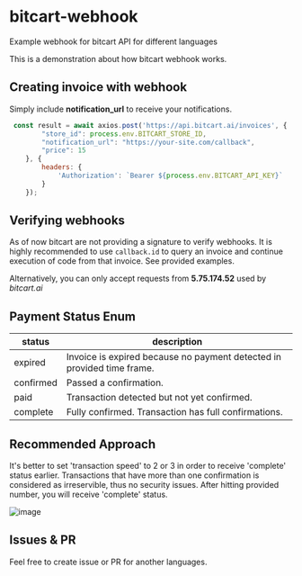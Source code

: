 # bitcart-webhook
Example webhook for bitcart API for different languages

This is a demonstration about how bitcart webhook works.

## Creating invoice with webhook
Simply include **notification_url** to receive your notifications.
```js
 const result = await axios.post('https://api.bitcart.ai/invoices', {
        "store_id": process.env.BITCART_STORE_ID,
        "notification_url": "https://your-site.com/callback",
        "price": 15
    }, {
        headers: {
            'Authorization': `Bearer ${process.env.BITCART_API_KEY}`
        }
    });
```

## Verifying webhooks
As of now bitcart are not providing a signature to verify webhooks. 
It is highly recommended to use `callback.id` to query an invoice and continue execution of code from that invoice. 
See provided examples.

Alternatively, you can only accept requests from **5.75.174.52** used by *bitcart.ai*

## Payment Status Enum
| status    | description                                                            |
|-----------|------------------------------------------------------------------------|
| expired   | Invoice is expired because no payment detected in provided time frame. |
| confirmed | Passed a confirmation.                                                 |
| paid      | Transaction detected but not yet confirmed.                            |
| complete  | Fully confirmed. Transaction has full confirmations.                   |

## Recommended Approach
It's better to set 'transaction speed' to 2 or 3 in order to receive 'complete' status earlier. Transactions that have more than one confirmation is considered as irreservible, thus no security issues.
After hitting provided number, you will receive 'complete' status.

![image](https://github.com/user-attachments/assets/6077dc0a-4b7a-4115-8dbc-86e2c406272c)

## Issues & PR
Feel free to create issue or PR for another languages.

